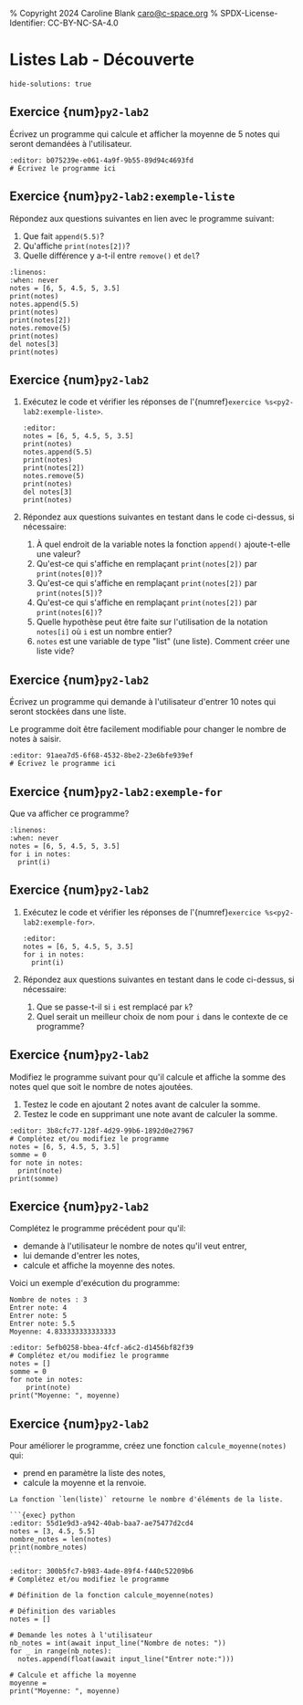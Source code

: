 % Copyright 2024 Caroline Blank <caro@c-space.org>
% SPDX-License-Identifier: CC-BY-NC-SA-4.0

# Listes Lab - Découverte

```{metadata}
hide-solutions: true
```

## Exercice {num}`py2-lab2`

Écrivez un programme qui calcule et afficher la moyenne de 5 notes qui seront
demandées à l'utilisateur.

```{exec} python
:editor: b075239e-e061-4a9f-9b55-89d94c4693fd
# Écrivez le programme ici
```

<!-- ````{solution}
```{exec} python
:linenos:
# Définition des variables
somme_notes = 0

# Demande des notes à l'utilisateur
for _ in range(5):
  somme_notes += float(await input_line("Note: "))

# Calcule de la moyenne
moyenne = somme_notes / 5

# Affiche la moyenne
print(moyenne)
```
```` -->

## Exercice {num}`py2-lab2:exemple-liste`

Répondez aux questions suivantes en lien avec le programme suivant:
1.  Que fait `append(5.5)`?
2.  Qu'affiche `print(notes[2])`?
3.  Quelle différence y a-t-il entre `remove()` et `del`?

```{exec} python
:linenos:
:when: never
notes = [6, 5, 4.5, 5, 3.5]
print(notes)
notes.append(5.5)
print(notes)
print(notes[2])
notes.remove(5)
print(notes)
del notes[3]
print(notes)
```

## Exercice {num}`py2-lab2`

1.  Exécutez le code et vérifier les réponses de
    l'{numref}`exercice %s<py2-lab2:exemple-liste>`.

    ```{exec} python
    :editor:
    notes = [6, 5, 4.5, 5, 3.5]
    print(notes)
    notes.append(5.5)
    print(notes)
    print(notes[2])
    notes.remove(5)
    print(notes)
    del notes[3]
    print(notes)
    ```

2.  Répondez aux questions suivantes en testant dans le code ci-dessus, si
    nécessaire:

    1.  À quel endroit de la variable notes la fonction `append()` ajoute-t-elle
        une valeur?
    2.  Qu'est-ce qui s'affiche en remplaçant `print(notes[2])` par
        `print(notes[0])`?
    3.  Qu'est-ce qui s'affiche en remplaçant `print(notes[2])` par
        `print(notes[5])`?
    4.  Qu'est-ce qui s'affiche en remplaçant `print(notes[2])` par
        `print(notes[6])`?
    5.  Quelle hypothèse peut être faite sur l'utilisation de la notation
        `notes[i]` où `i` est un nombre entier?
    6.  `notes` est une variable de type "list" (une liste). Comment créer une
        liste vide?

<!-- ```{solution}
1.  1.  `apprend(5.5)` ajoute la note 5.5 à la fin de la liste des notes.
    2.  `print(notes[2])` affiche le 3{sup}`e` élément de la liste.
    3.  `remove()` est une fonction qui efface la première occurence de l'élément
        spécifié entre parenthèse.\
        `del` est un mot clé qui supprime l'élément à l'emplacement spécifié.
2.  1.  La fonction `append()` ajoute l'élément à la fin de la liste.
    2.  `print(notes[0])` affiche le premier élément de la liste, c'est-à-dire
        6.
    3.  `print(notes[5])` affiche le 6{sup}`e` élément, c'est-à-dire 5.5.
    4.  `print(notes[6])` produit une erreur `IndexError: list index out of
        range` qui est une erreur lors de l'exécution, car `notes[6]` appelle
        le 7{sup}`e` élément de la liste, mais il n'y a que 6 éléments dans
        celle-ci.
    5.  `notes[i]` où `i` est un nombre entier retourne l'élément en position
        `i+1`.
    6.  Pour créer une liste vide: `notes = []`
``` -->

## Exercice {num}`py2-lab2`

Écrivez un programme qui demande à l'utilisateur d'entrer 10 notes qui seront
stockées dans une liste.

Le programme doit être facilement modifiable pour changer le nombre de notes à
saisir.

```{exec} python
:editor: 91aea7d5-6f68-4532-8be2-23e6bfe939ef
# Écrivez le programme ici
```

<!-- ````{solution}
```{exec} python
:linenos:
# Définition des variables
notes = []

# Demande des notes à l'utiliateur
for _ in range(10):
  notes.append(float(await input_line("Note: ")))

# Afficher la liste de notes
print(notes)
```
```` -->

## Exercice {num}`py2-lab2:exemple-for`

Que va afficher ce programme?

```{exec} python
:linenos:
:when: never
notes = [6, 5, 4.5, 5, 3.5]
for i in notes:
  print(i)
```

## Exercice {num}`py2-lab2`

1.  Exécutez le code et vérifier les réponses de
    l'{numref}`exercice %s<py2-lab2:exemple-for>`.

    ```{exec} python
    :editor:
    notes = [6, 5, 4.5, 5, 3.5]
    for i in notes:
      print(i)
    ```

2.  Répondez aux questions suivantes en testant dans le code ci-dessus,
    si nécessaire:

    1.  Que se passe-t-il si `i` est remplacé par `k`?
    2.  Quel serait un meilleur choix de nom pour `i` dans le contexte de ce
        programme?

<!-- ````{solution}
1.  Le programme va afficher les éléments de la liste (les notes) les unes
    après les autres. Une note par ligne.
2.  1.  En remplaçant partout le `i` par `k` (lignes 2 et 3), cela ne change
        rien.
    2.  `i` représente les éléments de la liste. Comme la liste contient des
        notes, un meilleur choix serait:

    ```{exec} python
    :linenos:
    notes = [6, 5, 4.5, 5, 3.5]
    for note in notes:
      print(note)
    ```
```` -->

## Exercice {num}`py2-lab2`

Modifiez le programme suivant pour qu'il calcule et affiche la somme des notes
quel que soit le nombre de notes ajoutées.

1.  Testez le code en ajoutant 2 notes avant de calculer la somme.
2.  Testez le code en supprimant une note avant de calculer la somme.

```{exec} python
:editor: 3b8cfc77-128f-4d29-99b6-1892d0e27967
# Complétez et/ou modifiez le programme
notes = [6, 5, 4.5, 5, 3.5]
somme = 0
for note in notes:
  print(note)
print(somme)
```

<!-- ````{solution}
```{exec} python
:linenos:
notes = [6, 5, 4.5, 5, 3.5]
somme = 0
# notes.append(4)
# notes.append(5.5)
# notes.remove(notes[2])
for note in notes:
  somme += note
print(somme)
```
```` -->

## Exercice {num}`py2-lab2`

Complétez le programme précédent pour qu'il:
- demande à l'utilisateur le nombre de notes qu'il veut entrer,
- lui demande d'entrer les notes,
- calcule et affiche la moyenne des notes.

Voici un exemple d'exécution du programme:

```{code-block}
Nombre de notes : 3
Entrer note: 4
Entrer note: 5
Entrer note: 5.5
Moyenne: 4.833333333333333
```

```{exec} python
:editor: 5efb0258-bbea-4fcf-a6c2-d1456bf82f39
# Complétez et/ou modifiez le programme
notes = []
somme = 0
for note in notes:
    print(note)
print("Moyenne: ", moyenne)
```

<!-- ````{solution}
```{exec} python
:linenos:
# Définition des variables
notes = []
somme = 0
nb_notes = int(await input_line("Nombre de notes: "))

# Demande les notes à l'utilisateur
for _ in range(nb_notes):
  notes.append(float(await input_line("Entrer note:")))

# Calcule la somme des notes
for note in notes:
    somme += note

# Calcule la moyenne des notes
moyenne = somme / nb_notes
print("Moyenne: ", moyenne)
```
```` -->

## Exercice {num}`py2-lab2`

Pour améliorer le programme, créez une fonction `calcule_moyenne(notes)` qui:
- prend en paramètre la liste des notes,
- calcule la moyenne et la renvoie.

````{tip}
La fonction `len(liste)` retourne le nombre d'éléments de la liste.

```{exec} python
:editor: 55d1e9d3-a942-40ab-baa7-ae75477d2cd4
notes = [3, 4.5, 5.5]
nombre_notes = len(notes)
print(nombre_notes)
```
````

```{exec} python
:editor: 300b5fc7-b983-4ade-89f4-f440c52209b6
# Complétez et/ou modifiez le programme

# Définition de la fonction calcule_moyenne(notes)

# Définition des variables
notes = []

# Demande les notes à l'utilisateur
nb_notes = int(await input_line("Nombre de notes: "))
for _ in range(nb_notes):
  notes.append(float(await input_line("Entrer note:")))

# Calcule et affiche la moyenne
moyenne =
print("Moyenne: ", moyenne)
```

<!-- ````{solution}
```{exec} python
:linenos:
# Définition de la fonction calcule_moyenne(notes)
def calcule_moyenne(notes):
  somme = 0
  for note in notes:
    somme += note
  moyenne = somme / len(notes)
  return moyenne


# Définition des variables
notes = []

# Demande les notes à l'utilisateur
nb_notes = int(await input_line("Nombre de notes: "))
for _ in range(nb_notes):
  notes.append(float(await input_line("Entrer note:")))

# Calcule et affiche la moyenne
moyenne = calcule_moyenne(notes)
print("Moyenne: ", moyenne)
```
```` -->
